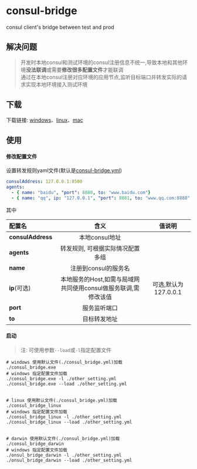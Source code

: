 # consul-bridge
consul client's bridge between test and prod

## 解决问题
> 开发时本地consul和测试环境的consul注册信息不统一,导致本地和其他环境**没法联调**或需要**修改很多配置文件**才能联调<br/>
> 通过在本地consul注册对应环境的应用节点,监听目标端口并转发实际的请求实现本地环境接入测试环境

## 下载
下载链接: [windows](./built/consul_bridge.exe)、[linux](./built/consul_bridge_linux)、[mac](./built/consul_bridge_darwin)

## 使用

#### 修改配置文件
设置转发规则yaml文件(默认是[consul-bridge.yml](./consul-bridge.yml))
```yaml
consulAddress: 127.0.0.1:8500
agents:
  - { name: "baidu", "port": 8080, to: "www.baidu.com"}
  - { name: "qq", ip: "127.0.0.1", "port": 8081, to: "www.qq.com:8888" }
```
其中

| 配置名 |                  含义                   |       值说明       |
|:----|:-------------------------------------:|:---------------:|
| **consulAddress** |              本地consul地址               |                 |
| **agents** |           转发规则, 可根据实际情况配置多组           |                 |
| **name** |             注册到consul的服务名             |                 |
| **ip**(可选) | 本地服务的Host,如需与局域网共同使用consul做服务联调,需修改该值 | 可选,默认为127.0.0.1 |
| **port** |                服务监听端口                 |                 |
| **to** |                目标转发地址                 |                 |
#### 启动
> 注: 可使用参数```--load```或```-l```指定配置文件
```shell
# windows 使用默认文件(./consul_bridge.yml)加载
./consul_bridge.exe
# windows 指定配置文件加载
./consul_bridge.exe -l ./other_setting.yml
./consul_bridge.exe --load ./other_setting.yml


# linux 使用默认文件(./consul_bridge.yml)加载
./consul_bridge_linux
# windows 指定配置文件加载
./consul_bridge_linux -l ./other_setting.yml
./consul_bridge_linux --load ./other_setting.yml


# darwin 使用默认文件(./consul_bridge.yml)加载
./consul_bridge_darwin
# windows 指定配置文件加载
./onsul_bridge_darwin -l ./other_setting.yml
./onsul_bridge_darwin --load ./other_setting.yml
```